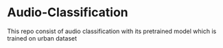 # Audio-Classification
This repo consist of audio classification with its pretrained model which is trained on urban dataset
